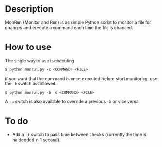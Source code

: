 Description
===========

MonRun (Monitor and Run) is as simple Python script to monitor a file for
changes and execute a command each time the file is changed.

How to use
==========

The single way to use is executing

    $ python monrun.py -c <COMMAND> <FILE>

if you want that the command is once executed before start monitoring, use the
`-b` switch as followed.

    $ python monrun.py -b -c <COMMAND> <FILE>

A `-a` switch is also available to override a previous -b or vice versa.

To do
=====

- Add a `-t` switch to pass time between checks (currently the time is hardcoded
  in 1 second).
